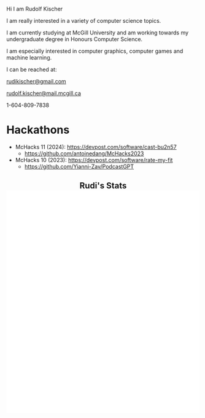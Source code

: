 Hi I am Rudolf Kischer

I am really interested in a variety of computer science topics.

I am currently studying at McGill University and am working towards my undergraduate degree in Honours Computer Science.

I am especially interested in computer graphics, computer games and machine learning.


I can be reached at:

rudikischer@gmail.com

rudolf.kischer@mail.mcgill.ca

1-604-809-7838

# Hackathons

- McHacks 11 (2024): https://devpost.com/software/cast-bu2n57
     - https://github.com/antoinedang/McHacks2023      
- McHacks 10 (2023): https://devpost.com/software/rate-my-fit
     - https://github.com/Yianni-Zav/PodcastGPT


<h2 align="center"> Rudi's Stats
     <br><img src="https://github.com/rudolfKischer/rudolfKischer/blob/main/github-metrics.svg"><br> 
</h2>





